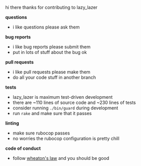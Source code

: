 hi there thanks for contributing to lazy_lazer

**questions**

- i like questions please ask them

**bug reports**

- i like bug reports please submit them
- put in lots of stuff about the bug ok

**pull requests**

- i like pull requests please make them
- do all your code stuff in another branch

**tests**

- lazy_lazer is maximum test-driven development
- there are ~110 lines of source code and ~230 lines of tests
- consider running `./bin/guard` during development
- run `rake` and make sure that it passes

**linting**

- make sure rubocop passes
- no worries the rubocop configuration is pretty chill

**code of conduct**

- follow [wheaton's law](https://twitter.com/wilw/status/5966220832) and you should be good
